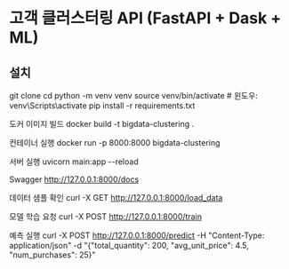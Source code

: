 # 고객 클러스터링 API (FastAPI + Dask + ML)

## 설치

git clone <your-repo>
cd <project-dir>
python -m venv venv
source venv/bin/activate  # 윈도우: venv\Scripts\activate
pip install -r requirements.txt

도커 이미지 빌드
docker build -t bigdata-clustering .

컨테이너 실행
docker run -p 8000:8000 bigdata-clustering

서버 실행
uvicorn main:app --reload

Swagger
http://127.0.0.1:8000/docs

데이터 샘플 확인
curl -X GET http://127.0.0.1:8000/load_data

모델 학습 요청
curl -X POST http://127.0.0.1:8000/train

예측 실행
curl -X POST http://127.0.0.1:8000/predict -H "Content-Type: application/json" -d "{\"total_quantity\": 200, \"avg_unit_price\": 4.5, \"num_purchases\": 25}"
